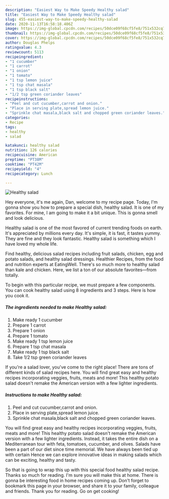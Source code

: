 ```yaml
---
description: "Easiest Way to Make Speedy Healthy salad"
title: "Easiest Way to Make Speedy Healthy salad"
slug: 455-easiest-way-to-make-speedy-healthy-salad
date: 2020-11-13T16:58:18.406Z
image: https://img-global.cpcdn.com/recipes/50dce09f68cf5fe8/751x532cq70/healthy-salad-recipe-main-photo.jpg
thumbnail: https://img-global.cpcdn.com/recipes/50dce09f68cf5fe8/751x532cq70/healthy-salad-recipe-main-photo.jpg
cover: https://img-global.cpcdn.com/recipes/50dce09f68cf5fe8/751x532cq70/healthy-salad-recipe-main-photo.jpg
author: Douglas Phelps
ratingvalue: 4.3
reviewcount: 5113
recipeingredient:
- "1 cucumber"
- "1 carrot"
- "1 onion"
- "1 tomato"
- "1 tsp lemon juice"
- "1 tsp chat masala"
- "1 tsp black salt"
- "1/2 tsp green coriander leaves"
recipeinstructions:
- "Peel and cut cucumber,carrot and onion."
- "Place in serving plate,spread lemon juice."
- "Sprinkle chat masala,black salt and chopped green coriander leaves."
categories:
- Recipe
tags:
- healthy
- salad

katakunci: healthy salad 
nutrition: 126 calories
recipecuisine: American
preptime: "PT38M"
cooktime: "PT42M"
recipeyield: "4"
recipecategory: Lunch

---
```



![Healthy salad](https://img-global.cpcdn.com/recipes/50dce09f68cf5fe8/751x532cq70/healthy-salad-recipe-main-photo.jpg)

Hey everyone, it's me again, Dan, welcome to my recipe page. Today, I'm gonna show you how to prepare a special dish, healthy salad. It is one of my favorites. For mine, I am going to make it a bit unique. This is gonna smell and look delicious.

Healthy salad is one of the most favored of current trending foods on earth. It's appreciated by millions every day. It's simple, it is fast, it tastes yummy. They are fine and they look fantastic. Healthy salad is something which I have loved my whole life.

Find healthy, delicious salad recipes including fruit salads, chicken, egg and potato salads, and healthy salad dressings. Healthier Recipes, from the food and nutrition experts at EatingWell. There&#39;s so much more to healthy salad than kale and chicken. Here, we list a ton of our absolute favorites—from totally.


To begin with this particular recipe, we must prepare a few components. You can cook healthy salad using 8 ingredients and 3 steps. Here is how you cook it.

<!--inarticleads1-->

##### The ingredients needed to make Healthy salad:

1. Make ready 1 cucumber
1. Prepare 1 carrot
1. Prepare 1 onion
1. Prepare 1 tomato
1. Make ready 1 tsp lemon juice
1. Prepare 1 tsp chat masala
1. Make ready 1 tsp black salt
1. Take 1/2 tsp green coriander leaves


If you&#39;re a salad lover, you&#39;ve come to the right place! There are tons of different kinds of salad recipes here. You will find great easy and healthy recipes incorporating veggies, fruits, meats and more! This healthy potato salad doesn&#39;t remake the American version with a few lighter ingredients. 

<!--inarticleads2-->

##### Instructions to make Healthy salad:

1. Peel and cut cucumber,carrot and onion.
1. Place in serving plate,spread lemon juice.
1. Sprinkle chat masala,black salt and chopped green coriander leaves.


You will find great easy and healthy recipes incorporating veggies, fruits, meats and more! This healthy potato salad doesn&#39;t remake the American version with a few lighter ingredients. Instead, it takes the entire dish on a Mediterranean tour with feta, tomatoes, cucumber, and olives. Salads have been a part of our diet since time memorial. We have always been tied up with certain Hence we can explore innovative ideas in making salads which can be exciting, healthy and tasty. 

So that is going to wrap this up with this special food healthy salad recipe. Thanks so much for reading. I'm sure you will make this at home. There is gonna be interesting food in home recipes coming up. Don't forget to bookmark this page in your browser, and share it to your family, colleague and friends. Thank you for reading. Go on get cooking!

